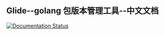 
## Glide--golang 包版本管理工具--中文文档
[![Documentation Status](https://readthedocs.org/projects/glidedocs/badge/?version=latest)](http://glidedocs.readthedocs.io/zh/latest/?badge=latest)